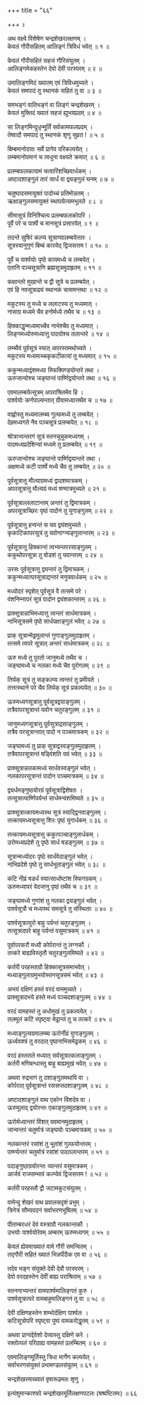 +++
title = "६६"

+++
॥  
  
  
  
  
अथ वक्ष्ये विशेषेण चन्द्रशेखरलक्षणम् ।  
केवलं गौरीसहितम् आलिङ्गं त्रिविधं भवेत् ॥ १ ॥  
  
केवलं गौरीसहितं सहजं गौरिसंयुतम् ।  
आलिङ्गमेकहस्तेन देवो देवी परस्परम् ॥ २ ॥  
  
उमालिङ्गमिदं ख्यातम् एवं त्रिविधमुच्यते ।  
केवलं समपादं तु स्थानकं सहितं तु वा ॥ ३ ॥  
  
समभङ्गं वातिभङ्गं वा लिङ्गं चन्द्रशेखरम् ।  
केवलं मुक्तिदं ख्यातं सहजं ह्युभयप्रदम् ॥ ४ ॥  
  
सा लिङ्गमिन्दुधृन्मूर्तिं सर्वकामफलप्रदम् ।  
तेष्वादौ समपादं तु स्थानकं शृणु सुव्रत ! ॥ ५ ॥  
  
बिम्बमानोदयाः सर्वे प्रागेव परिकल्पयेत् ।  
लम्बमानोपमानं च त्वधुना वक्ष्यते क्रमात् ॥ ६ ॥  
  
प्रलम्बफलकायामं चत्वारिंशच्छिवार्धकम् ।  
अष्टादशाङ्गुलं तारं सार्धं वा द्व्यङ्गुलं घनम् ॥ ७ ॥  
  
चतुष्पादसमायुक्तं पादोच्चं प्रतिमोन्नतम् ।  
ऋक्षाङ्गुलसमायुक्तं स्थापयेत्समभूतले ॥ ८ ॥  
  
सीमासूत्रं विनिश्चित्य प्रलम्बफलकोपरि ।  
पूर्वे परे च पार्श्वे च मानसूत्रं प्रसारयेत् ॥ ९ ॥  
  
तदन्ते सुषिरं कल्प्य सूत्राण्यालम्बयेत्ततः ।  
सूत्रस्यानुगुणं बिम्बं कारयेद् द्विजसत्तम ! ॥ १० ॥  
  
पूर्वे च पार्श्वयोः पृष्ठे कायमध्ये च लम्बयेत् ।  
एतानि पञ्चसूत्राणि ब्रह्मसूत्रमुदाहृतम् ॥ ११ ॥  
  
कक्षान्तरे मुखान्ते च द्वौ सूत्रे च प्रलम्बयेत् ।  
एवं हि नवसूत्राढ्यं स्थानकं चासमन्तथा ॥ १२ ॥  
  
मकुटस्य तु मध्ये च ललाटस्य तु मध्यमात् ।  
नासाग्र मध्यमे चैव हनोर्मध्ये तथैव च ॥ १३ ॥  
  
हिक्काद्धृन्मध्यमाच्चैव नाभेश्चैव तु मध्यमात् ।  
लिङ्गमध्योरुमध्यात्तु पादयोश्च तलान्तरे ॥ १४ ॥  
  
लम्ब्यैवं पूर्वसूत्रं स्यात् अपरस्तमथोच्यते ।  
मकुटस्य मध्यमाच्चकृकटीकायां तु मध्यमात् ॥ १५ ॥  
  
ककुन्मध्याद्वंशमध्या स्फिक्पिण्डयोन्तरे तथा ।  
ऊरुजान्वोश्च जङ्घान्तं पार्ष्णिद्वयोन्तरे तथा ॥ १६ ॥  
  
एवमालम्बयेत्सूत्रम् अपराश्रितमेव हि ।  
पार्श्वयोः कर्णपाल्यन्तात् ग्रीवामध्यात्तथैव च ॥ १७ ॥  
  
वाह्वोस्तु मध्यमालम्ब्य गुल्फमध्ये तु लम्बयेत् ।  
देहमध्यगते नैव पञ्चसूत्रं प्रलम्बयेत् ॥ १८ ॥  
  
श्रोत्राभ्यन्तरगं सूत्रं स्तनचूचुकमध्यगम् ।  
पादमध्यप्रदेशिन्यां मध्यमे तु प्रलम्बयेत् ॥ १९ ॥  
  
ऊरुजान्वोश्च जङ्घान्ते पार्ष्णिद्वयान्तरे तथा ।  
अक्षमध्ये कटी पार्श्वे मध्ये चैव तु लम्बयेत् ॥ २० ॥  
  
पूर्वसूत्रात्तु मौल्याग्रमध्यं द्वादशमात्रकम् ।  
अपरसूत्रात्तु मौल्यग्रं मध्यं षण्मात्रमुच्यते ॥ २१ ॥  
  
पूर्वसूत्राल्ललाटान्तम् अन्तरं तु द्विमात्रकम् ।  
अपरसूत्राच्छिरः पृष्ठं पादोनं तु युगाङ्गुलम् ॥ २२ ॥  
  
पूर्वसूत्रात्तु हन्वन्तं स यव द्व्यंशमुच्यते ।  
कृकाटिकापरसूत्रं तु यवोनाग्न्यङ्गुलान्तरम् ॥ २३ ॥  
  
पूर्वसूत्रात्तु हिक्कान्तं त्वभ्यन्तररसाङ्गुलम् ।  
ककुथोपरसूत्रा तु षोडशं तु यवान्तरम् ॥ २४ ॥  
  
उरसः पूर्वसूत्रात्तु द्व्यन्तरं तु द्विमात्रकम् ।  
ककुन्मध्यात्परसूत्राद्यन्तरं मनुयवार्धकम् ॥ २५ ॥  
  
मध्योदरं स्पृशेत् पूर्वसूत्रं वै तत्समे परे ।  
वंशनिम्नापरं सूत्रं पादोन द्व्यंशकान्तरम् ॥ २६ ॥  
  
प्राक्सूत्रान्नाभिमध्यात्तु त्वन्तरं सार्धमात्रकम् ।  
नाभिसूत्रसमे पृष्ठे सार्धपक्षाङ्गुलं भवेत् ॥ २७ ॥  
  
प्राक् सूत्रान्मेढ्रमूलान्तं गुणाङ्गुलमुदाहृतम् ।  
तत्समे त्वपरे सूत्रात् अन्तरं सार्धमात्रकम् ॥ २८ ॥  
  
ऊरु मध्ये तु पुरतो जानुमध्ये तथैव च ।  
जङ्घामध्ये च नलका मध्ये चैव पुरोगतम् ॥ २९ ॥  
  
तिर्यक् सूत्रं तु सङ्कल्प्य त्वन्तरं तु प्रमीयते ।  
तत्तत्स्थाने परे चैव तिर्यक् सूत्रं प्रकल्पयेत् ॥ ३० ॥  
  
ऊरुमध्यगसूत्रात्तु पूर्वसूत्रद्वयाङ्गुलम् ।  
तत्रैवापरसूत्रान्तं यवोन चतुरङ्गुलम् ॥ ३१ ॥  
  
जानुमध्यगसूत्रात्तु पूर्वसूत्राद्रसाङ्गुलम् ।  
तत्रैव परसूत्रान्तात् पादो न पञ्चमात्रकम् ॥ ३२ ॥  
  
जङ्घामध्यं तु प्राक् सूत्राद्वस्वङ्गुलमुदाहृतम् ।  
तत्रैवापरसूत्रान्तं षड्विंशति यवं भवेत् ॥ ३३ ॥  
  
प्राक्सूत्रान्नलकामध्यं सार्धवस्वङ्गुलं भवेत् ।  
नलकापरसूत्रान्तं पादोन पञ्चमात्रकम् ॥ ३४ ॥  
  
द्व्यर्धमङ्गुष्ठयोरग्रं पूर्वसूत्राद्विशेषतः ।  
तत्सूत्रात्पार्ष्णिपर्यन्तं सार्धमन्वंशमिष्यते ॥ ३५ ॥  
  
प्राक्सूत्रात्कायमध्यस्थ सूत्रं स्याद्द्विनवाङ्गुलम् ।  
तत्कायमध्यसूत्रात्तु शिरः पृष्ठं युगार्धकम् ॥ ३६ ॥  
  
तत्कायमध्यसूत्रात्तु ककुत्पञ्चाङ्गुलार्धकम् ।  
उरोमध्यप्रदेशे तु पृष्ठे सार्ध षडङ्गुलम् ॥ ३७ ॥  
  
सूत्रान्मध्योदरः पृष्ठे सार्धवेदाङ्गुलं भवेत् ।  
नाभिप्रदेशे पृष्ठे तु सार्धभूताङ्गुलं भवेत् ॥ ३८ ॥  
  
कटि नीव्रं षडर्धं स्यात्सार्धाष्टांश स्फिगग्रकम् ।  
ऊरुमध्यापरं वेदजानु पृष्ठं तथैव च ॥ ३९ ॥  
  
जङ्घामध्ये गुणांशं तु नलका द्व्यङ्गुलं भवेत् ।  
पार्श्वसूत्रौ च मध्यस्थं समसूत्रे तु संस्थिताः ॥ ४० ॥  
  
पार्श्वसूत्रात्पुरो बाहु पर्यन्तं चतुरङ्गुलम् ।  
तत्सूत्रादपरे बाहु पर्यन्तं वसुमात्रकम् ॥ ४१ ॥  
  
पूर्वापरकरौ मध्यौ कोर्परान्तं तु लग्नकौ ।  
तत्करे बाह्यविस्तृतौ चतुरङ्गुलमिष्यते ॥ ४२ ॥  
  
कर्तरी परहस्ताग्रौ हिक्कासूत्रसमाभवेत् ।  
मध्याङ्गुलाग्रमुभयोस्तनसूत्रसमं भवेत् ॥ ४३ ॥  
  
अभयं दक्षिणं हस्तं वरदं वाममुच्यते ।  
प्राक्सूत्रादभये हस्ते मध्यं पञ्चदशाङ्गुलम् ॥ ४४ ॥  
  
वरदं वामहस्तं तु अधोमुखं तु प्रकल्पयेत् ।  
तलमूलं कटिं स्पृष्ट्वा मेढ्रान्तं तु च तत्करे ॥ ४५ ॥  
  
मध्याङ्गुल्यग्रमालम्ब्य ऊरोर्नीव्रं युगाङ्गुलम् ।  
ऊर्ध्ववक्त्रं तु वरदात् पृष्ठनाभिसमेढ्रकम् ॥ ४६ ॥  
  
वरदं हस्ततले मध्यात् सर्वसूत्रात्कलाङ्गुलम् ।  
कर्तरी मणिबन्धास्तु बाहु बाह्यमुखं भवेत् ॥ ४७ ॥  
  
अथवा रुद्रभागं तु दशाङ्गुलमथापि वा ।  
कोर्परात् पूर्वसूत्रान्तं रससप्तदशाङ्गुलम् ॥ ४८ ॥  
  
अष्टादशाङ्गुलं वाथ एकोन विंशदेव वा ।  
ऊरुमूलाद् द्वयोरन्तः एकाङ्गुलमुदाहृतम् ॥ ४९ ॥  
  
ऊरोर्मध्यान्तरं विंशत् यवमानमुदाहृतम् ।  
जान्वन्तरं चतुर्मात्रं जङ्घयोः पञ्चमात्रकम् ॥ ५० ॥  
  
नलकान्तरं रसांशं तु भूतांशं गुल्फयोन्तरम् ।  
पार्ष्ण्यन्तरं चतुर्मात्रं रसांशं पादतलान्तरम् ॥ ५१ ॥  
  
पदाङ्गुष्ठाग्रयोरन्तः व्यान्तरं वसुमात्रकम् ।  
आर्जवं राजसम्भावं कल्प्येवं द्विजसत्तम ! ॥ ५२ ॥  
  
कर्तरी परहस्तौ द्वौ जटामकुटसंयुतम् ।  
  
वामेन्दु शेखरं वाथ प्रवालसदृशं प्रभुम् ।  
त्रिनेत्रं सौम्यवदनं सर्वाभरणभूषितम् ॥ ५४ ॥  
  
पीताम्बरधरं देवं वस्त्राग्रौ नलकान्तकौ ।  
उभयोः पार्श्वयोरेवम् अम्बरम् ऊरुमध्यगम् ॥ ५५ ॥  
  
केवलं ह्येवमाख्यातं वामे गौरी समन्वितम् ।  
तद्गौरी सहितं ख्यातं भिन्नपीठैक एव वा ॥ ५६ ॥  
  
तदेव भङ्ग संयुक्ते देवी देवौ परस्परम् ।  
देवो वरदहस्तेन देवीं बाह्य पराश्रिताम् ॥ ५७ ॥  
  
स्तननाभ्यन्तरं वामपार्श्वमालिङ्गतं कुरु ।  
पार्श्वसूत्रात्परे वामबाहुमालिङ्गनं तु वा ॥ ५८ ॥  
  
देवी दक्षिणहस्तेन शम्भोर्दक्षिण पार्श्वतः ।  
कटिसूत्रोपरि स्पृष्ट्वा पुष्पं वामकरोद्धृतम् ॥ ५९ ॥  
  
अथवा प्राग्वद्देवेशो देव्यास्तु दक्षिणे करे ।  
रक्तोत्पलं परिग्राह्य वामहस्तं प्रलम्बितम् ॥ ६० ॥  
  
एवमालिङ्गमूर्तिस्तु त्रिधा मार्गेण कल्पयेत् ।  
सर्वाभरणसंयुक्तं प्रभामण्डलसंयुतम् ॥ ६१ ॥  
  
चन्द्रशेखरमाख्यातं वृषारूढमतः शृणु ।  
  
  
इत्यंशुमान्काश्यपे चन्द्रशेखरमूर्तिलक्षणपटलः (षष्षष्टितमः) ॥ ६६   